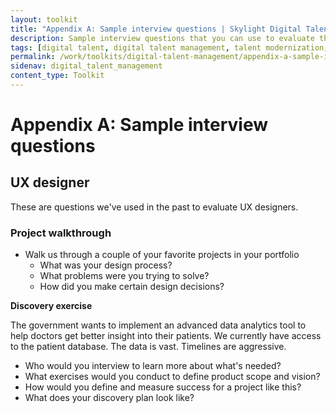 ```yaml
---
layout: toolkit
title: "Appendix A: Sample interview questions | Skylight Digital Talent Management Handbook"
description: Sample interview questions that you can use to evaluate the qualifications of different roles within a digital team.
tags: [digital talent, digital talent management, talent modernization, guide]
permalink: /work/toolkits/digital-talent-management/appendix-a-sample-interview-questions/
sidenav: digital_talent_management
content_type: Toolkit
---
```


# Appendix A: Sample interview questions

## UX designer

These are questions we've used in the past to evaluate UX designers.

### Project walkthrough

- Walk us through a couple of your favorite projects in your portfolio
    - What was your design process?
    - What problems were you trying to solve?
    - How did you make certain design decisions?

**Discovery exercise**

The government wants to implement an advanced data analytics tool to help doctors get better insight into their patients. We currently have access to the patient database. The data is vast. Timelines are aggressive.

- Who would you interview to learn more about what's needed?
- What exercises would you conduct to define product scope and vision?
- How would you define and measure success for a project like this?
- What does your discovery plan look like?
